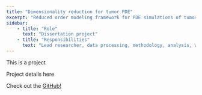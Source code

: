 ```yaml
---
title: "Dimensionality reduction for tumor PDE"
excerpt: "Reduced order modeling framework for PDE simulations of tumor growth and response to chemotherapy"
sidebar:
    - title: "Role"
      text: "Dissertation project"
    - title: "Responsibilities"
      text: "Lead researcher, data processing, methodology, analysis, writing"
---
```

This is a project

Project details here

Check out the [GitHub!](https://github.com/cchristenson2/PODforTumors)
